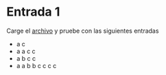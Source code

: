 # Entrada 1
Carge el [archivo](Entrada1.txt)  y pruebe con las siguientes entradas 
- a c
- a a c c
- a b c c
- a a b b c c c c